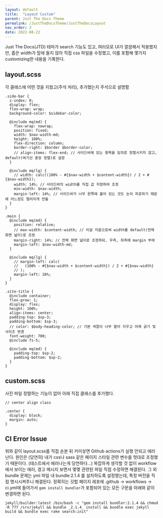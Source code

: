 ```yaml
---
layout: default
title:  "Layout Custom"
parent: Just The Docs Theme
permalink: /JustTheDocsTheme/JustTheDocsLayout
nav_order: 3
date: 2022-08-22
---
```


Just The Docs(JTD) 테마가 search 기능도 있고, 여러모로 UI가 깔끔해서 적용했지만, 좁은 width가 맘에 들지 않아 직접 css 파일을 수정했고, 이를 포함해 몇가지 customizing한 내용을 기록한다.

## layout.scss

각 클래스에 어떤 것을 지웠고(주석 처리), 추가했는지 주석으로 설명함

```
.side-bar {
  z-index: 0;
  display: flex;
  flex-wrap: wrap;
  background-color: $sidebar-color;

  @include mq(md) {
    flex-wrap: nowrap;
    position: fixed;
    width: $nav-width-md;
    height: 100%;
    flex-direction: column;
    border-right: $border $border-color;
    // align-items: flex-end; // 사이드바에 있는 항목을 임의로 정렬시키지 않고, default(여기선 중앙 정렬)로 설정
  }

  @include mq(lg) {
    // width: calc((100% - #{$nav-width + $content-width}) / 2 + #{$nav-width}); 
    width: 14%; // 사이드바의 width를 직접 값 지정하여 조정
    min-width: $nav-width;
    margin-left: 14%; // 사이드바가 너무 왼쪽에 붙어 있는 것도 눈이 피로하기 때문에 어느정도 떨어지게 만듦
  }
}
```

```
.main {
  @include mq(md) {
    position: relative;
    // max-width: $content-width; // 이걸 지움으로써 width를 default(전체 화면 넓이)로 조정
    margin-right: 14%; // 전체 화면 넓이로 조정하되, 우측, 좌측에 margin 부여
    margin-left: $nav-width-md;
  }

  @include mq(lg) {
    // margin-left: calc(
    //   (100% - #{$nav-width + $content-width}) / 2 + #{$nav-width}
    // );
    margin-left: 28%;
  }
}
```


```
.site-title {
  @include container;
  flex-grow: 1;
  display: flex;
  height: 100%;
  align-items: center;
  padding-top: $sp-3;
  padding-bottom: $sp-3;
  // color: $body-heading-color; // 기본 색깔이 너무 옅어 지우고 아래 굵기 및 사이즈 변경
  font-weight: 700;
  @include fs-5;

  @include mq(md) {
    padding-top: $sp-2;
    padding-bottom: $sp-2;
  }
}
```

## custom.scss

사진 파일 정렬하는 기능이 없어 아래 직접 클래스를 추가했다. 

```
// center align class

.center {
  display: block;
  margin: auto;
}
```

## CI Error Issue

위와 같이 layout.scss를 직접 손본 뒤 커미샇면 Github actions가 실행 안되고 에러난다. 원인은 (당연히) 내가 css나 sass 같은 페이지 스타일 관련 변수를 멋대로 조정했기 때문이다. (테스트에서 에러나는게 당연하다...) 복잡하게 생각할 것 없이 workflow에서 보이는 에러, 경고 메시지 보면서 몇몇 관련된 파일 직접 수정하면 해결된다. 그 외 bundle 문제는 yml 파일 내 bundle:2.1.4 를 설치하도록 설정했는데, 특정 버전을 직접 명시시켜주니 해결된다. 정확히는 깃헙 페이지 레포에 .github -> workflows -> ci.yml에 들어가서 `gem install bundler`가 포함되어 있는 모든 구문을 아래와 같이 변경하면 된다.

```
jekyll/builder:latest /bin/bash -c "gem install bundler:2.1.4 && chmod -R 777 /srv/jekyll && bundle _2.1.4_ install && bundle exec jekyll build && bundle exec rake search:init"
```

